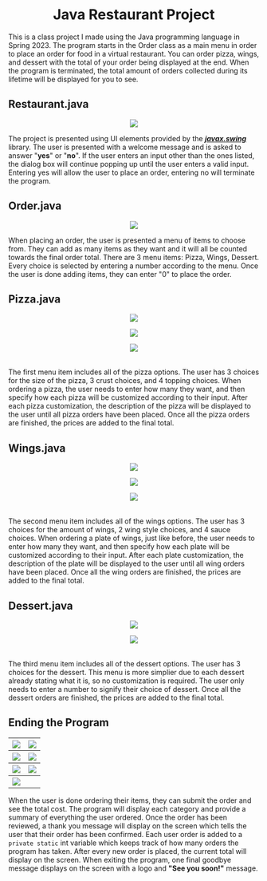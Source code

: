 <div align="center">
<h1>Java Restaurant Project</h1>
</div>

This is a class project I made using the Java programming language in Spring 2023. The program starts in the Order class as a main menu in order to place an order for food in a virtual restaurant. You can order pizza, wings, and dessert with the total of your order being displayed at the end. When the program is terminated, the total amount of orders collected during its lifetime will be displayed for you to see.



## Restaurant.java
<p align="center">
  <img src="docs/showcase/javaproject1.JPG"/>
</p>

The project is presented using UI elements provided by the <ins>***javax.swing***</ins> library. The user is presented with a welcome message and is asked to answer "**yes**" or "**no**". If the user enters an input other than the ones listed, the dialog box will continue popping up until the user enters a valid input. Entering yes will allow the user to place an order, entering no will terminate the program.



## Order.java
<p align="center">
  <img src="docs/showcase/javaproject2.JPG"/>
</p>

When placing an order, the user is presented a menu of items to choose from. They can add as many items as they want and it will all be counted towards the final order total. There are 3 menu items: Pizza, Wings, Dessert. Every choice is selected by entering a number according to the menu. Once the user is done adding items, they can enter "0" to place the order.



## Pizza.java
<table>
  <tr>
    <p align="center">
      <img src="docs/showcase/javaproject3.JPG"/>
    </p>
  </tr>
  <tr>
    <p align="center">
      <img src="docs/showcase/javaproject4.JPG"/>
    </p>
  </tr>
  <tr>
    <p align="center">
      <img src="docs/showcase/javaproject5.JPG"/>
    </p>
  </tr>
</table>

The first menu item includes all of the pizza options. The user has 3 choices for the size of the pizza, 3 crust choices, and 4 topping choices. When ordering a pizza, the user needs to enter how many they want, and then specify how each pizza will be customized according to their input. After each pizza customization, the description of the pizza will be displayed to the user until all pizza orders have been placed. Once all the pizza orders are finished, the prices are added to the final total.



## Wings.java
<table>
  <tr>
    <p align="center">
      <img src="docs/showcase/javaproject6.JPG"/>
    </p>
  </tr>
  <tr>
    <p align="center">
      <img src="docs/showcase/javaproject7.JPG"/>
    </p>
  </tr>
  <tr>
    <p align="center">
      <img src="docs/showcase/javaproject8.JPG"/>
    </p>
  </tr>
</table>

The second menu item includes all of the wings options. The user has 3 choices for the amount of wings, 2 wing style choices, and 4 sauce choices. When ordering a plate of wings, just like before, the user needs to enter how many they want, and then specify how each plate will be customized according to their input. After each plate customization, the description of the plate will be displayed to the user until all wing orders have been placed. Once all the wing orders are finished, the prices are added to the final total.



## Dessert.java
<table>
  <tr>
    <p align="center">
      <img src="docs/showcase/javaproject9.JPG"/>
    </p>
  </tr>
  <tr>
    <p align="center">
      <img src="docs/showcase/javaproject10.JPG"/>
    </p>
  </tr>
</table>

The third menu item includes all of the dessert options. The user has 3 choices for the dessert. This menu is more simplier due to each dessert already stating what it is, so no customization is required. The user only needs to enter a number to signify their choice of dessert. Once all the dessert orders are finished, the prices are added to the final total.



## Ending the Program
<p align="center">
  <table>
    <tr>
      <th>
        <img src="docs/showcase/javaproject11.JPG"/>
      </th>
      <th>
        <img src="docs/showcase/javaproject12.JPG"/>
      </th>
    </tr>
    <tr>
      <th>
        <img src="docs/showcase/javaproject13.JPG"/>
      </th>
      <th>
        <img src="docs/showcase/javaproject14.JPG"/>
      </th>
    </tr>
    <tr>
      <th>
        <img src="docs/showcase/javaproject15.JPG"/>
      </th>
      <th>
        <img src="docs/showcase/javaproject16.JPG"/>
      </th>
    </tr>
    <tr>
      <th>
        <img src="docs/showcase/javaproject17.JPG"/>
      </th>
      <th>
      </th>
    </tr>
  </table>
</p>

When the user is done ordering their items, they can submit the order and see the total cost. The program will display each category and provide a summary of everything the user ordered. Once the order has been reviewed, a thank you message will display on the screen which tells the user that their order has been confirmed. Each user order is added to a `private static` int variable which keeps track of how many orders the program has taken. After every new order is placed, the current total will display on the screen. When exiting the program, one final goodbye message displays on the screen with a logo and **"See you soon!"** message.
